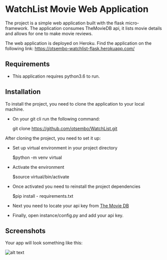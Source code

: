 # WatchList Movie Web Application

The project is a simple web application built with the flask micro-framework. The application consumes TheMovieDB api, it lists movie details and allows for one to make movie reviews.

The web application is deployed on Heroku. Find the application on the following link: https://otsembo-watchlist-flask.herokuapp.com/

Requirements
------------

- This application requires python3.6 to run.

Installation
------------

To install the project, you need to clone the application to your local machine.

- On your git cli run the following command:

    git clone https://github.com/otsembo/WatchList.git

After cloning the project, you need to set it up:

- Set up virtual environment in your project directory

    $python -m venv virtual

- Activate the environment

    $source virtual/bin/activate

- Once activated you need to reinstall the project dependencies

    $pip install - requirements.txt

- Next you need to locate your api key from <a href="https://www.themoviedb.org/documentation/api">The Movie DB</a>

- Finally, open instance/config.py and add your api key.

Screenshots
-----------

Your app will look something like this:

![alt text](https://github.com/otsembo/WatchList/blob/master/image.jpg?raw=true)